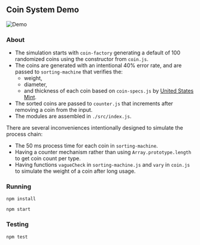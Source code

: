 ## Coin System Demo ##

![Demo](http://i.giphy.com/127U7JFJpfoHew.gif)

### About ###
+ The simulation starts with `coin-factory` generating a default of 100 randomized coins using the constructor from `coin.js`. 
+ The coins are generated with an intentional 40% error rate, and are passed to `sorting-machine` that verifies the: 
  + weight, 
  + diameter, 
  + and thickness of each coin based on `coin-specs.js` by [United States Mint](https://www.usmint.gov/about_the_mint/?action=coin_specifications). 
+ The sorted coins are passed to `counter.js` that increments after removing a coin from the input.
+ The modules are assembled in `./src/index.js`.

There are several inconveniences intentionally designed to simulate the process chain:
+ The 50 ms process time for each coin in `sorting-machine`.
+ Having a counter mechanism rather than using `Array.prototype.length` to get coin count per type.
+ Having functions `vagueCheck` in `sorting-machine.js` and `vary` in `coin.js` to simulate the weight of a coin after long usage.

### Running ###
`npm install`

`npm start`
### Testing ###
`npm test`

